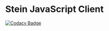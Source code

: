 # Stein JavaScript Client

[![Codacy Badge](https://api.codacy.com/project/badge/Grade/e9bb8398b72743f3b7b04e20283194b5)](https://www.codacy.com?utm_source=github.com&amp;utm_medium=referral&amp;utm_content=shivensinha4/Stein-Front-End-Client&amp;utm_campaign=Badge_Grade)

